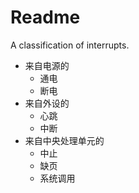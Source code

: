 # Readme
A classification of interrupts.

- 来自电源的
  - 通电
  - 断电
- 来自外设的
  - 心跳
  - 中断
- 来自中央处理单元的
  - 中止
  - 缺页
  - 系统调用
